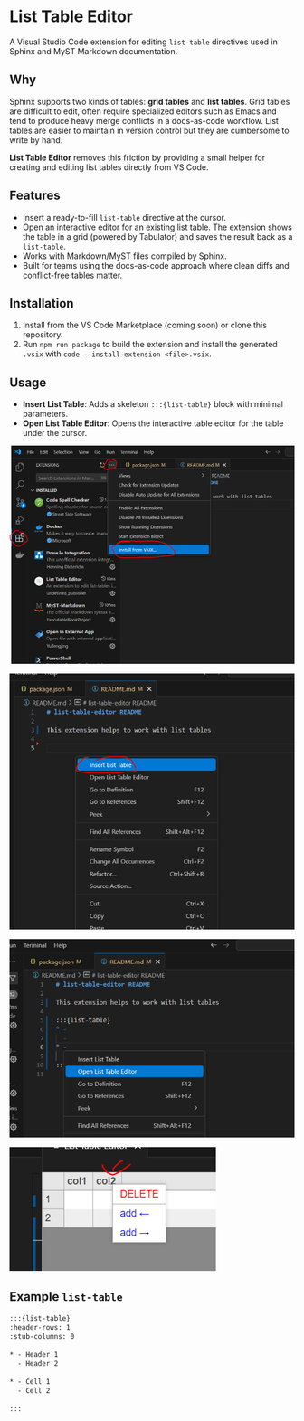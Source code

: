 # List Table Editor

A Visual Studio Code extension for editing `list-table` directives used in Sphinx and MyST Markdown documentation.

## Why

Sphinx supports two kinds of tables: **grid tables** and **list tables**. Grid tables are difficult to edit, often require specialized editors such as Emacs and tend to produce heavy merge conflicts in a docs-as-code workflow. List tables are easier to maintain in version control but they are cumbersome to write by hand.

**List Table Editor** removes this friction by providing a small helper for creating and editing list tables directly from VS Code.

## Features

- Insert a ready-to-fill `list-table` directive at the cursor.
- Open an interactive editor for an existing list table. The extension shows the table in a grid (powered by Tabulator) and saves the result back as a `list-table`.
- Works with Markdown/MyST files compiled by Sphinx.
- Built for teams using the docs-as-code approach where clean diffs and conflict-free tables matter.

## Installation

1. Install from the VS Code Marketplace (coming soon) or clone this repository.
2. Run `npm run package` to build the extension and install the generated `.vsix` with `code --install-extension <file>.vsix`.

## Usage

- **Insert List Table**: Adds a skeleton `:::{list-table}` block with minimal parameters.
- **Open List Table Editor**: Opens the interactive table editor for the table under the cursor.

![List Table Editor](https://github.com/artyompetrov/list-table-editor/blob/master/img/image%201.png)

![Editing table](https://github.com/artyompetrov/list-table-editor/blob/master/img/image%202.png)

![Saving table](https://github.com/artyompetrov/list-table-editor/blob/master/img/image%203.png)

![Resulting directive](https://github.com/artyompetrov/list-table-editor/blob/master/img/image%204.png)

## Example `list-table`

```
:::{list-table}
:header-rows: 1
:stub-columns: 0

* - Header 1
  - Header 2

* - Cell 1
  - Cell 2

:::
```

